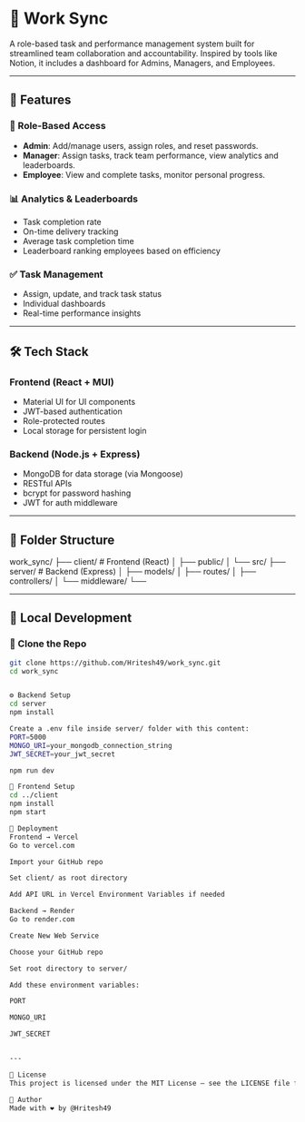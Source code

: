# 🧠 Work Sync

A role-based task and performance management system built for streamlined team collaboration and accountability. Inspired by tools like Notion, it includes a dashboard for Admins, Managers, and Employees.

---

## 🚀 Features

### 👤 Role-Based Access
- **Admin**: Add/manage users, assign roles, and reset passwords.
- **Manager**: Assign tasks, track team performance, view analytics and leaderboards.
- **Employee**: View and complete tasks, monitor personal progress.

### 📊 Analytics & Leaderboards
- Task completion rate
- On-time delivery tracking
- Average task completion time
- Leaderboard ranking employees based on efficiency

### ✅ Task Management
- Assign, update, and track task status
- Individual dashboards
- Real-time performance insights

---

## 🛠️ Tech Stack

### Frontend (React + MUI)
- Material UI for UI components
- JWT-based authentication
- Role-protected routes
- Local storage for persistent login

### Backend (Node.js + Express)
- MongoDB for data storage (via Mongoose)
- RESTful APIs
- bcrypt for password hashing
- JWT for auth middleware

---

## 📂 Folder Structure

work_sync/ ├── client/ # Frontend (React) │ ├── public/ │ └── src/ ├── server/ # Backend (Express) │ ├── models/ │ ├── routes/ │ ├── controllers/ │ └── middleware/ └──


---

## 🧪 Local Development

### 🔄 Clone the Repo

```bash
git clone https://github.com/Hritesh49/work_sync.git
cd work_sync


⚙️ Backend Setup
cd server
npm install

Create a .env file inside server/ folder with this content:
PORT=5000
MONGO_URI=your_mongodb_connection_string
JWT_SECRET=your_jwt_secret

npm run dev

🎨 Frontend Setup
cd ../client
npm install
npm start

🚀 Deployment
Frontend → Vercel
Go to vercel.com

Import your GitHub repo

Set client/ as root directory

Add API URL in Vercel Environment Variables if needed

Backend → Render
Go to render.com

Create New Web Service

Choose your GitHub repo

Set root directory to server/

Add these environment variables:

PORT

MONGO_URI

JWT_SECRET


---

📄 License
This project is licensed under the MIT License – see the LICENSE file for details.

🙌 Author
Made with ❤️ by @Hritesh49


